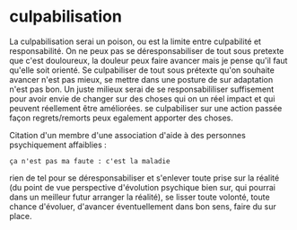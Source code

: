 # culpabilisation

La culpabilisation serai un poison, ou est la limite entre culpabilité et responsabilité.
On ne peux pas se déresponsabiliser de tout sous pretexte que c'est douloureux, la douleur peux faire avancer mais je pense qu'il faut qu'elle soit orienté. 
Se culpabiliser de tout sous prétexte qu'on souhaite avancer n'est pas mieux, se mettre dans une posture de sur adaptation n'est pas bon.
Un juste milieux serai de se responsabililiser suffisement pour avoir envie de changer sur des choses qui on un réel impact et qui peuvent réellement être améliorées. 
se culpabiliser sur une action passée façon regrets/remorts peux egalement apporter des choses.

Citation d'un membre d'une association d'aide à des personnes psychiquement affaiblies : 
````
ça n'est pas ma faute : c'est la maladie
````

rien de tel pour se déresponsabiliser et s'enlever toute prise sur la réalité (du point de vue perspective d'évolution psychique bien sur, qui pourrai dans un meilleur futur arranger la réalité), se lisser toute volonté, toute chance d'évoluer, d'avancer éventuellement dans bon sens, faire du sur place.

